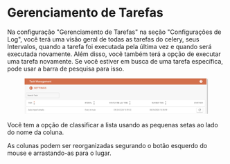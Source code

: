 # Gerenciamento de Tarefas

Na configuração "Gerenciamento de Tarefas" na seção "Configurações de Log", você terá uma visão geral de todas as tarefas do celery, seus Intervalos, quando a tarefa foi executada pela última vez e quando será executada novamente. Além disso, você também terá a opção de executar uma tarefa novamente. Se você estiver em busca de uma tarefa específica, pode usar a barra de pesquisa para isso.&#x20;

<figure><img src="../../../.gitbook/assets/image (3).png" alt=""><figcaption></figcaption></figure>

Você tem a opção de classificar a lista usando as pequenas setas ao lado do nome da coluna.&#x20;

As colunas podem ser reorganizadas segurando o botão esquerdo do mouse e arrastando-as para o lugar.&#x20;